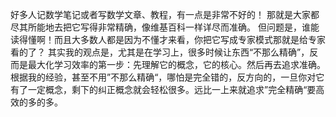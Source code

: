 好多人记数学笔记或者写数学文章、教程，有一点是非常不好的！
那就是大家都尽其所能地去把它写得非常精确，像维基百科一样详尽而准确。
但问题是，谁能读得懂啊！而且大多数人都是因为不懂才来看，你把它写成专家模式那就是给专家看的了？
其实我的观点是，尤其是在学习上，很多时候让东西“不那么精确”，反而是最大化学习效率的第一步：先理解它的概念，它的核心。然后再去追求准确。
根据我的经验，甚至不用”不那么精确“，哪怕是完全错的，反方向的，一旦你对它有了一定概念，剩下的纠正概念就会轻松很多。远比一上来就追求”完全精确“要高效的多的多。
